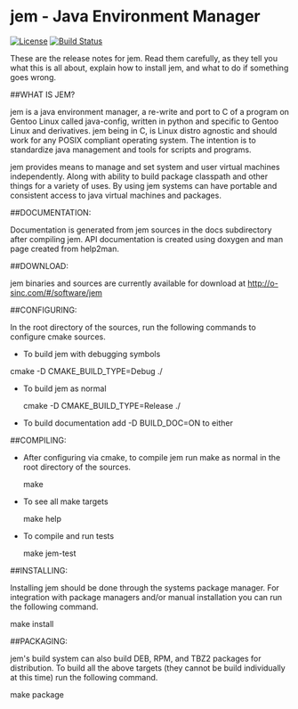 #	jem - Java Environment Manager
[![License](http://img.shields.io/badge/license-GPLv3-blue.svg?style=plastic)](https://github.com/Obsidian-StudiosInc/jem/blob/master/LICENSE)
[![Build Status](https://travis-ci.org/Obsidian-StudiosInc/jem.svg?branch=master)](https://travis-ci.org/Obsidian-StudiosInc/jem)

These are the release notes for jem. Read them carefully,
as they tell you what this is all about, explain how to install jem,
and what to do if something goes wrong.

##WHAT IS JEM?

  jem is a java environment manager, a re-write and port to C of 
  a program on Gentoo Linux called java-config, written in python and
  specific to Gentoo Linux and derivatives. jem being in C, is Linux 
  distro agnostic and should work for any POSIX compliant operating 
  system. The intention is to standardize java management and tools for 
  scripts and programs.

  jem provides means to manage and set system and user virtual machines 
  independently. Along with ability to build package classpath and other 
  things for a variety of uses. By using jem systems can have portable 
  and consistent access to java virtual machines and packages.

##DOCUMENTATION:

  Documentation is generated from jem sources in the docs subdirectory 
  after compiling jem. API documentation is created using doxygen and 
  man page created from help2man.

##DOWNLOAD:

  jem binaries and sources are currently available for download at
  http://o-sinc.com/#/software/jem

##CONFIGURING:

  In the root directory of the sources, run the following commands to 
  configure cmake sources.

 - To build jem with debugging symbols

  cmake -D CMAKE_BUILD_TYPE=Debug ./

 - To build jem as normal

   cmake -D CMAKE_BUILD_TYPE=Release ./

 - To build documentation add -D BUILD_DOC=ON to either

##COMPILING:

 - After configuring via cmake, to compile jem run make as normal in 
   the root directory of the sources.

   make

 - To see all make targets

   make help
 
 - To compile and run tests

   make jem-test

##INSTALLING:

  Installing jem should be done through the systems package manager. For 
  integration with package managers and/or manual installation you can 
  run the following command.

  make install

##PACKAGING:

  jem's build system can also build DEB, RPM, and TBZ2 packages for 
  distribution. To build all the above targets (they cannot be build 
  individually at this time) run the following command.

  make package

